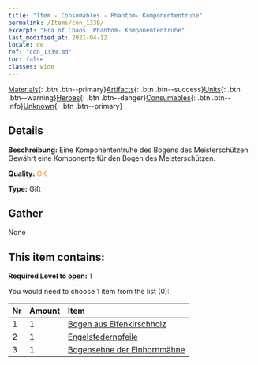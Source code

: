 ```yaml
---
title: "Item - Consumables - Phantom- Komponententruhe"
permalink: /Items/con_1339/
excerpt: "Era of Chaos  Phantom- Komponententruhe"
last_modified_at: 2021-04-12
locale: de
ref: "con_1339.md"
toc: false
classes: wide
---
```

 [Materials](/de/Items/){: .btn .btn--primary}[Artifacts](/de/Items/Artifacts/){: .btn .btn--success}[Units](/de/Items/Units/){: .btn .btn--warning}[Heroes](/de/Items/Heroes/){: .btn .btn--danger}[Consumables](/de/Items/Consumables/){: .btn .btn--info}[Unknown](/de/Items/Unknown/){: .btn .btn--primary}

## Details
 **Beschreibung:** Eine Komponententruhe des Bogens des Meisterschützen. Gewährt eine Komponente für den Bogen des Meisterschützen.

 **Quality:** <span style="color: #FF8C00">OK</span>

 **Type:** Gift

## Gather

  None

## This item contains:

 **Required Level to open:** 1

 You would need to choose 1 item from the list (0):

  | Nr | Amount |     Item    |
  |:---|:-------|:------------|
  | 1 | 1 | [Bogen aus Elfenkirschholz](/de/Items/art_103/) | 
  | 2 | 1 | [Engelsfedernpfeile](/de/Items/art_104/) | 
  | 3 | 1 | [Bogensehne der Einhornmähne](/de/Items/art_105/) | 
